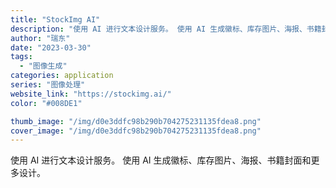 ```yaml
---
title: "StockImg AI"
description: "使用 AI 进行文本设计服务。 使用 AI 生成徽标、库存图片、海报、书籍封面和更多设计。"
author: "瑞东"
date: "2023-03-30"
tags:
  - "图像生成"
categories: application
series: "图像处理"
website_link: "https://stockimg.ai/"
color: "#008DE1"

thumb_image: "/img/d0e3ddfc98b290b704275231135fdea8.png"
cover_image: "/img/d0e3ddfc98b290b704275231135fdea8.png"
---
```


使用 AI 进行文本设计服务。 使用 AI 生成徽标、库存图片、海报、书籍封面和更多设计。
